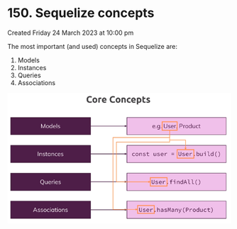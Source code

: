 # 150. Sequelize concepts
Created Friday 24 March 2023 at 10:00 pm

The most important (and used) concepts in Sequelize are:
1. Models
2. Instances
3. Queries
4. Associations

![](assets/150_Sequelize_concepts-image-1.png)
